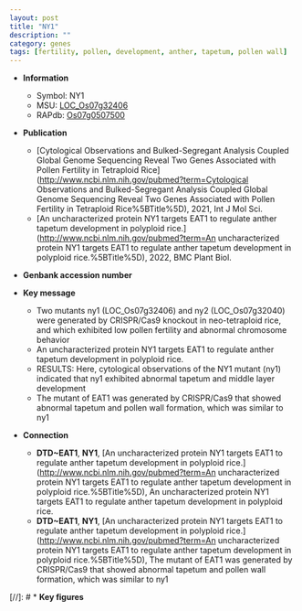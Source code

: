 ```yaml
---
layout: post
title: "NY1"
description: ""
category: genes
tags: [fertility, pollen, development, anther, tapetum, pollen wall]
---
```


* **Information**  
    + Symbol: NY1  
    + MSU: [LOC_Os07g32406](http://rice.uga.edu/cgi-bin/ORF_infopage.cgi?orf=LOC_Os07g32406)  
    + RAPdb: [Os07g0507500](https://rapdb.dna.affrc.go.jp/locus/?name=Os07g0507500)  

* **Publication**  
    + [Cytological Observations and Bulked-Segregant Analysis Coupled Global Genome Sequencing Reveal Two Genes Associated with Pollen Fertility in Tetraploid Rice](http://www.ncbi.nlm.nih.gov/pubmed?term=Cytological Observations and Bulked-Segregant Analysis Coupled Global Genome Sequencing Reveal Two Genes Associated with Pollen Fertility in Tetraploid Rice%5BTitle%5D), 2021, Int J Mol Sci.
    + [An uncharacterized protein NY1 targets EAT1 to regulate anther tapetum development in polyploid rice.](http://www.ncbi.nlm.nih.gov/pubmed?term=An uncharacterized protein NY1 targets EAT1 to regulate anther tapetum development in polyploid rice.%5BTitle%5D), 2022, BMC Plant Biol.

* **Genbank accession number**  

* **Key message**  
    + Two mutants ny1 (LOC_Os07g32406) and ny2 (LOC_Os07g32040) were generated by CRISPR/Cas9 knockout in neo-tetraploid rice, and which exhibited low pollen fertility and abnormal chromosome behavior
    + An uncharacterized protein NY1 targets EAT1 to regulate anther tapetum development in polyploid rice.
    + RESULTS: Here, cytological observations of the NY1 mutant (ny1) indicated that ny1 exhibited abnormal tapetum and middle layer development
    + The mutant of EAT1 was generated by CRISPR/Cas9 that showed abnormal tapetum and pollen wall formation, which was similar to ny1

* **Connection**  
    + __DTD~EAT1__, __NY1__, [An uncharacterized protein NY1 targets EAT1 to regulate anther tapetum development in polyploid rice.](http://www.ncbi.nlm.nih.gov/pubmed?term=An uncharacterized protein NY1 targets EAT1 to regulate anther tapetum development in polyploid rice.%5BTitle%5D), An uncharacterized protein NY1 targets EAT1 to regulate anther tapetum development in polyploid rice.
    + __DTD~EAT1__, __NY1__, [An uncharacterized protein NY1 targets EAT1 to regulate anther tapetum development in polyploid rice.](http://www.ncbi.nlm.nih.gov/pubmed?term=An uncharacterized protein NY1 targets EAT1 to regulate anther tapetum development in polyploid rice.%5BTitle%5D),  The mutant of EAT1 was generated by CRISPR/Cas9 that showed abnormal tapetum and pollen wall formation, which was similar to ny1

[//]: # * **Key figures**  


